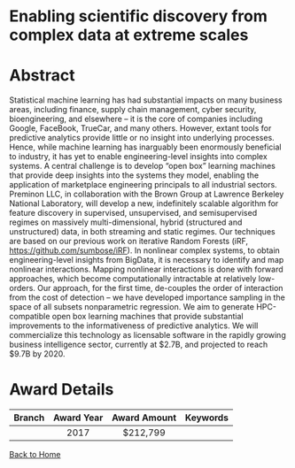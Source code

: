 
Enabling scientific discovery from complex data at extreme scales
=================================================================

# Abstract


Statistical machine learning has had substantial impacts on many business areas, including finance, supply chain management, cyber security, bioengineering, and elsewhere – it is the core of companies including Google, FaceBook, TrueCar, and many others. However, extant tools for predictive analytics provide little or no insight into underlying processes. Hence, while machine learning has inarguably been enormously beneficial to industry, it has yet to enable engineering-level insights into complex systems. A central challenge is to develop “open box” learning machines that provide deep insights into the systems they model, enabling the application of marketplace engineering principals to all industrial sectors.  Preminon LLC, in collaboration with the Brown Group at Lawrence Berkeley National Laboratory, will develop a new, indefinitely scalable algorithm for feature discovery in supervised, unsupervised, and semisupervised regimes on massively multi-dimensional, hybrid (structured and unstructured) data, in both streaming and static regimes. Our techniques are based on our previous work on iterative Random Forests (iRF, https://github.com/sumbose/iRF). In nonlinear complex systems, to obtain engineering-level insights from BigData, it is necessary to identify and map nonlinear interactions. Mapping nonlinear interactions is done with forward approaches, which become computationally intractable at relatively low-orders. Our approach, for the first time, de-couples the order of interaction from the cost of detection – we have developed importance sampling in the space of all subsets nonparametric regression. We aim to generate HPC-compatible open box learning machines that provide substantial improvements to the informativeness of predictive analytics. We will commercialize this technology as licensable software in the rapidly growing business intelligence sector, currently at $2.7B, and projected to reach $9.7B by 2020.  

# Award Details

|Branch|Award Year|Award Amount|Keywords|
| :---: | :---: | :---: | :---: |
||2017|$212,799||
  
  


[Back to Home](https://github.com/chrischow/dod_sbir_awards/JT/#6)